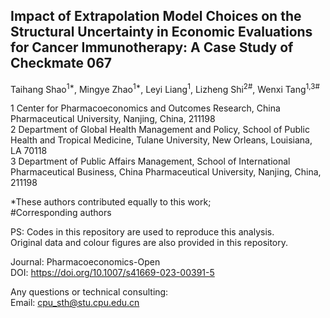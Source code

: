 ## Impact of Extrapolation Model Choices on the Structural Uncertainty in Economic Evaluations for Cancer Immunotherapy: A Case Study of Checkmate 067

Taihang Shao<sup>1*</sup>, Mingye Zhao<sup>1*</sup>, Leyi Liang<sup>1</sup>, Lizheng Shi<sup>2#</sup>, Wenxi Tang<sup>1,3#</sup>

1 Center for Pharmacoeconomics and Outcomes Research, China Pharmaceutical University, Nanjing, China, 211198<br>
2 Department of Global Health Management and Policy, School of Public Health and Tropical Medicine, Tulane University, New Orleans, Louisiana, LA 70118<br>
3 Department of Public Affairs Management, School of International Pharmaceutical Business, China Pharmaceutical University, Nanjing, China, 211198

*These authors contributed equally to this work; <br>
#Corresponding authors

PS: Codes in this repository are used to reproduce this analysis.<br>
Original data and colour figures are also provided in this repository.<br>

Journal: Pharmacoeconomics-Open<br>
DOI: https://doi.org/10.1007/s41669-023-00391-5

Any questions or technical consulting:<br>
Email: cpu_sth@stu.cpu.edu.cn
